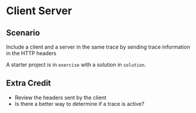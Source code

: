 # Client Server

## Scenario

Include a client and a server in the same trace by sending trace information in the HTTP headers

A starter project is in `exercise` with a solution in `solution`.

## Extra Credit

* Review the headers sent by the client
* Is there a better way to determine if a trace is active?
